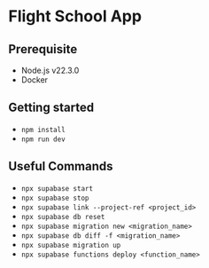 # Flight School App

## Prerequisite

- Node.js v22.3.0
- Docker

## Getting started

- `npm install`
- `npm run dev`

## Useful Commands

- `npx supabase start`
- `npx supabase stop`
- `npx supabase link --project-ref <project_id>`
- `npx supabase db reset`
- `npx supabase migration new <migration_name>`
- `npx supabase db diff -f <migration_name>`
- `npx supabase migration up`
- `npx supabase functions deploy <function_name>`
